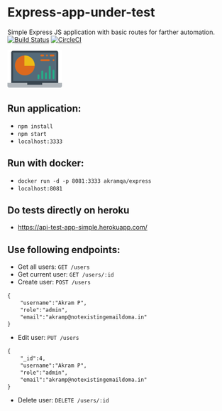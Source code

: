 
# **Express**-app-under-test
Simple Express JS application with basic routes for farther automation.</div>
<br/>
[![Build Status](https://travis-ci.com/apotrebin/simple-express-app.svg?branch=master)](https://travis-ci.com/apotrebin/simple-express-app)  [![CircleCI](https://circleci.com/gh/apotrebin/simple-express-app.svg?style=svg)](https://circleci.com/gh/apotrebin/simple-express-app)

![Image alt text](/public/logo.png)

## Run application:
* ```npm install```
* ```npm start```
* ```localhost:3333```

## Run with docker:
* ```docker run -d -p 8081:3333 akramqa/express```
* ```localhost:8081```

## Do tests directly on heroku
* https://api-test-app-simple.herokuapp.com/

## Use following endpoints:
* Get all users: ```GET /users```
* Get current user: ```GET /users/:id```
* Create user: ```POST /users```
```
{
    "username":"Akram P",
    "role":"admin",
    "email":"akramp@notexistingemaildoma.in"
}
```

* Edit user: ```PUT /users```
```
{
    "_id":4,
    "username":"Akram P",
    "role":"admin",
    "email":"akramp@notexistingemaildoma.in"
}
```

* Delete user: ```DELETE /users/:id```
